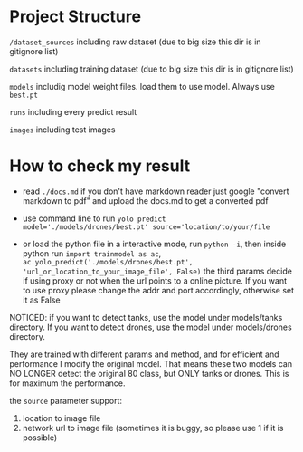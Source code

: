 # Project Structure 

`/dataset_sources` including raw dataset (due to big size this dir is in gitignore list)

`datasets` including training dataset (due to big size this dir is in gitignore list)

`models` includig model weight files. load them to use model. Always use `best.pt`

`runs` including every predict result

`images` including test images

# How to check my result
- read `./docs.md`
if you don't have markdown reader just google "convert markdown to pdf" and upload the docs.md to get a converted pdf

- use command line to run `yolo predict model='./models/drones/best.pt' source='location/to/your/file`
- or load the python file in a interactive mode, run `python -i`, then inside python run `import trainmodel as ac`, `ac.yolo_predict('./models/drones/best.pt', 'url_or_location_to_your_image_file', False)`
the third params decide if using proxy or not when the url points to a online picture. If you want to use proxy please change the addr and port accordingly, otherwise set it as False

NOTICED: if you want to detect tanks, use the model under models/tanks directory. If you want to detect drones, use the model under models/drones directory.

They are trained with different params and method, and for efficient and performance I modify the original model. That means these two models can NO LONGER detect the original 80 class, but ONLY tanks or drones. This is for maximum the performance.

the `source` parameter support: 
1. location to image file
2. network url to image file (sometimes it is buggy, so please use 1 if it is possible)

